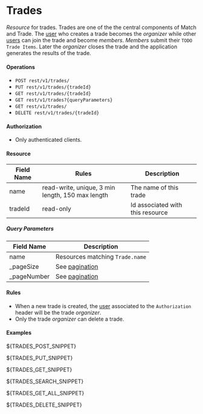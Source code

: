 Trades
======
_Resource_ for trades. Trades are one of the the central components of Match and Trade. The [user][1] who creates a trade becomes the _organizer_ while other [users][1] can join the trade and become _members_.
_Members_ submit their `TODO Trade Items`. Later the _organizer_ closes the trade and the application generates the results of the trade.

#### Operations
* `POST rest/v1/trades/`
* `PUT rest/v1/trades/{tradeId}`
* `GET rest/v1/trades/{tradeId}`
* `GET rest/v1/trades?{queryParameters}`
* `GET rest/v1/trades/`
* `DELETE rest/v1/trades/{tradeId}`

#### Authorization
* Only authenticated clients.

#### Resource
| Field Name | Rules | Description |
| ---------- | ----- | ----------- |
name | read-write, unique, 3 min length, 150 max length | The name of this trade
tradeId | read-only | Id associated with this resource

##### Query Parameters
| Field Name | Description |
| ---------- | ----------- |
name | Resources matching `Trade.name`
_pageSize | See [pagination][2]
_pageNumber | See [pagination][2]

#### Rules
* When a new trade is created, the [user][1] associated to the `Authorization` header will be the trade _organizer_.
* Only the trade _organizer_ can delete a trade.

#### Examples
${TRADES_POST_SNIPPET}

${TRADES_PUT_SNIPPET}

${TRADES_GET_SNIPPET}

${TRADES_SEARCH_SNIPPET}

${TRADES_GET_ALL_SNIPPET}

${TRADES_DELETE_SNIPPET}

[1]: users.md
[2]: ../rest-guide.md